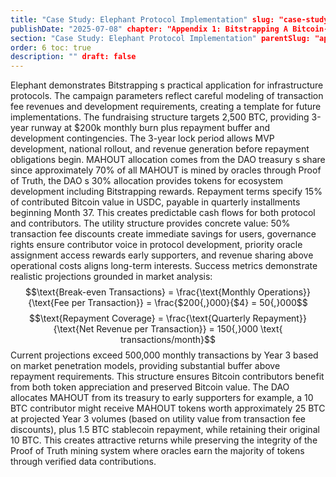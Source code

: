 ```yaml
---
title: "Case Study: Elephant Protocol Implementation" slug: "case-study-elephant-protocol-implementation"
publishDate: "2025-07-08" chapter: "Appendix 1: Bitstrapping A Bitcoin-Native Venture Architecture"
section: "Case Study: Elephant Protocol Implementation" parentSlug: "appendix-1-bitstrapping-a-bitcoin-native-venture-architecture"
order: 6 toc: true
description: "" draft: false
---
```

Elephant demonstrates Bitstrapping s practical application for infrastructure protocols. The campaign parameters reflect careful modeling of transaction fee revenues and development requirements, creating a template for future implementations.
The fundraising structure targets 2,500 BTC, providing 3-year runway at $200k monthly burn plus repayment buffer and development contingencies. The 3-year lock period allows MVP development, national rollout, and revenue generation before repayment obligations begin. MAHOUT allocation comes from the DAO treasury s share since approximately 70% of all MAHOUT is mined by oracles through Proof of Truth, the DAO s 30% allocation provides tokens for ecosystem development including Bitstrapping rewards.
Repayment terms specify 15% of contributed Bitcoin value in USDC, payable in quarterly installments beginning Month 37. This creates predictable cash flows for both protocol and contributors. The utility structure provides concrete value: 50% transaction fee discounts create immediate savings for users, governance rights ensure contributor voice in protocol development, priority oracle assignment access rewards early supporters, and revenue sharing above operational costs aligns long-term interests.
Success metrics demonstrate realistic projections grounded in market analysis:
$$\text{Break-even Transactions} = \frac{\text{Monthly Operations}}{\text{Fee per Transaction}} = \frac{$200{,}000}{$4} = 50{,}000$$
$$\text{Repayment Coverage} = \frac{\text{Quarterly Repayment}}{\text{Net Revenue per Transaction}} = 150{,}000 \text{ transactions/month}$$
Current projections exceed 500,000 monthly transactions by Year 3 based on market penetration models, providing substantial buffer above repayment requirements.
This structure ensures Bitcoin contributors benefit from both token appreciation and preserved Bitcoin value. The DAO allocates MAHOUT from its treasury to early supporters for example, a 10 BTC contributor might receive MAHOUT tokens worth approximately 25 BTC at projected Year 3 volumes (based on utility value from transaction fee discounts), plus 1.5 BTC stablecoin repayment, while retaining their original 10 BTC. This creates attractive returns while preserving the integrity of the Proof of Truth mining system where oracles earn the majority of tokens through verified data contributions.
